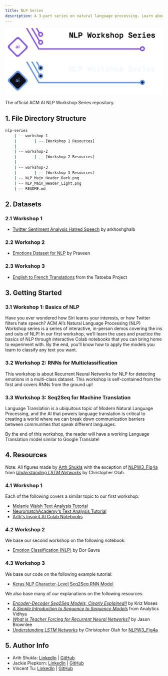 ```yaml
---
title: NLP Series
description: A 3-part series on natural language processing. Learn about text classification, RNNs, and language translation! 
---
```


![Header for Workshop 3: Seq 2 Seq for Translation](./NLP_Main_Header_Light.png#gh-light-mode-only)
![Header for Workshop 3: Seq 2 Seq for Translation](./NLP_Main_Header_Dark.png#gh-dark-mode-only)

The official ACM AI NLP Workshop Series repository.

## 1. File Directory Structure

```bash
nlp-series
    | -- workshop-1
    |        | -- [Workshop 1 Resources]
    |
    | -- workshop-2
    |        | -- [Workshop 2 Resources]
    |
    | -- workshop-3
    |        | -- [Workshop 3 Resources]
    | -- NLP_Main_Header_Dark.png
    | -- NLP_Main_Header_Light.png
    | -- README.md
```

## 2. Datasets

### 2.1 Workshop 1
- [Twitter Sentiment Analysis Hatred Speech](https://www.kaggle.com/datasets/arkhoshghalb/twitter-sentiment-analysis-hatred-speech) by arkhoshghalb

### 2.2 Workshop 2
- [Emotions Dataset for NLP](https://www.kaggle.com/datasets/praveengovi/emotions-dataset-for-nlp) by Praveen

### 2.3 Workshop 3
- [English to French Translations](http://www.manythings.org/anki) from the Tatoeba Project


## 3. Getting Started

### 3.1 Workshop 1: Basics of NLP

Have you ever wondered how Siri learns your interests, or how Twitter filters hate speech? ACM AI’s Natural Language Processing (NLP) Workshop series is a series of interactive, in-person demos covering the ins and outs of NLP!  In our first workshop, we’ll learn the uses and practice the basics of NLP through interactive Colab notebooks that you can bring home to experiment with. By the end, you’ll know how to apply the models you learn to classify any text you want.

### 3.2 Workshop 2: RNNs for Multiclassification

This workshop is about Recurrent Neural Networks for NLP for detecting emotions in a multi-class dataset. This workshop is self-contained from the first and covers RNNs from the ground up!

### 3.3 Workshop 3: Seq2Seq for Machine Translation

Language Translation is a ubiquitous topic of Modern Natural Language Processing, and the AI that powers language translation is critical to creating a world where we can break down communication barriers between communities that speak different languages.

By the end of this workshop, the reader will have a working Language Translation model similar to Google Translate!


## 4. Resources

Note: All figures made by [Arth Shukla](#5-author-info) with the exception of [NLPW3_Fig4a](./workshop-3/figures/NLPW3_Fig4a.png) from [*Understanding LSTM Networks*](https://colah.github.io/posts/2015-08-Understanding-LSTMs/) by Christopher Olah.

### 4.1 Workshop 1

Each of the following covers a similar topic to our first workshop:
- [Melanie Walsh Text Analysis Tutorial](https://melaniewalsh.github.io/Intro-Cultural-Analytics/05-Text-Analysis/04-Sentiment-Analysis.html#) 
- [NeuromatchAcademy's Text Analysis Tutorial](https://github.com/NeuromatchAcademy/course-content-dl/tree/main/tutorials)
- [Arth's Inspirit AI Colab Notebooks](https://drive.google.com/drive/folders/1y7R_lD8-OAyMD6oecoShiDl23ke5Nai0)

### 4.2 Workshop 2

We base our second workshop on the following notebook:
- [Emotion Classification (NLP)](https://www.kaggle.com/code/dorgavra/emotion-classification-nlp/notebook) by Dor Gavra

### 4.3 Workshop 3

We base our code on the following example tutorial:
- [Keras NLP Character-Level Seq2Seq RNN Model](https://keras.io/examples/nlp/lstm_seq2seq/)

We also base many of our explanations on the following resources:
- [*Encoder-Decoder Seq2Seq Models, Clearly Explained!!*](https://medium.com/analytics-vidhya/encoder-decoder-seq2seq-models-clearly-explained-c34186fbf49b) by Kriz Moses
- [*A Simple Introduction to Sequence to Sequence Models*](https://www.analyticsvidhya.com/blog/2020/08/a-simple-introduction-to-sequence-to-sequence-models/#:~:text=Sequence%20to%20Sequence%20) from Analytics Vidhya
- [*What is Teacher Forcing for Recurrent Neural Networks?*](https://machinelearningmastery.com/teacher-forcing-for-recurrent-neural-networks/) by Jason Brownlee
- [*Understanding LSTM Networks*](https://colah.github.io/posts/2015-08-Understanding-LSTMs/) by Christopher Olah for [NLPW3_Fig4a](./workshop-3/figures/NLPW3_Fig4a.png)


## 5. Author Info

- Arth Shukla: [LinkedIn](https://www.linkedin.com/in/arth-shukla/) | [GitHub](https://github.com/arth-shukla)
- Jackie Piepkorn: [LinkedIn](https://www.linkedin.com/in/jackie-piepkorn-70295418a/) | [GitHub](https://github.com/jackiepiepkorn)
- Vincent Tu: [LinkedIn](https://www.linkedin.com/in/vincent-tu-422b18208/) | [GitHub](https://github.com/alckasoc)
